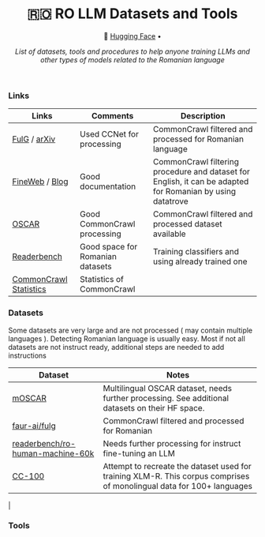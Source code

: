 <div align="center">
  <h1> 🇷🇴 RO LLM Datasets and Tools </h1>
  <p>
    🤗 <a href="https://huggingface.co/chrisgru">Hugging Face</a> • 
  </p>
   <p><em>List of datasets, tools and procedures to help anyone training LLMs and other types of models related to the Romanian language</em></p>
</div>
<br/>

### Links
| Links                         |  Comments                      | Description                                                                                                               | 
| ----------------------------- | -------------------------------| ------------------------------------------------------------------------------------------------------------------------- |
| [FulG](https://huggingface.co/datasets/faur-ai/fulg) / [arXiv](https://arxiv.org/abs/2407.13657) | Used CCNet for processing | CommonCrawl filtered and processed for Romanian language |
| [FineWeb](https://huggingface.co/spaces/HuggingFaceFW/blogpost-fineweb-v1) / [Blog](https://huggingface.co/spaces/HuggingFaceFW/blogpost-fineweb-v1)| Good documentation | CommonCrawl filtering procedure and dataset for English, it can be adapted for Romanian by using datatrove |
| [OSCAR](https://oscar-project.github.io/documentation/versions/oscar-2301/) | Good CommonCrawl processing | CommonCrawl filtered and processed dataset available |
| [Readerbench](https://huggingface.co/readerbench) | Good space for Romanian datasets | Training classifiers and using already trained one |
| [CommonCrawl Statistics](https://commoncrawl.github.io/cc-crawl-statistics/plots/tld/latestcrawl.html) | Statistics of CommonCrawl

### Datasets
Some datasets are very large and are not processed ( may contain multiple languages ). Detecting Romanian language is usually easy.
Most if not all datasets are not instruct ready, additional steps are needed to add instructions

| Dataset                                                                                                       | Notes                                                                             |
| ------------------------------------------------------------------------------------------------------------- | --------------------------------------------------------------------------------- | 
| [mOSCAR](https://huggingface.co/datasets/oscar-corpus/mOSCAR/viewer/ron_Latn)                                 | Multilingual OSCAR dataset, needs further processing. See additional datasets on their HF space. |
| [faur-ai/fulg](https://huggingface.co/datasets/faur-ai/fulg)                                                  | CommonCrawl filtered and processed for Romanian |
| [readerbench/ro-human-machine-60k](https://huggingface.co/datasets/readerbench/ro-human-machine-60k)          | Needs further processing for instruct fine-tuning an LLM | 
| [CC-100](https://data.statmt.org/cc-100/)                                                                     | Attempt to recreate the dataset used for training XLM-R. This corpus comprises of monolingual data for 100+ languages |
| 

### Tools
